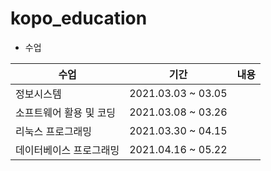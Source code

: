 # kopo_education



- 수업

| 수업                    | 기간               | 내용 |
| ----------------------- | ------------------ | ---- |
| 정보시스템              | 2021.03.03 ~ 03.05 |      |
| 소프트웨어 활용 및 코딩 | 2021.03.08 ~ 03.26 |      |
| 리눅스 프로그래밍       | 2021.03.30 ~ 04.15 |      |
| 데이터베이스 프로그래밍 | 2021.04.16 ~ 05.22      |      |



